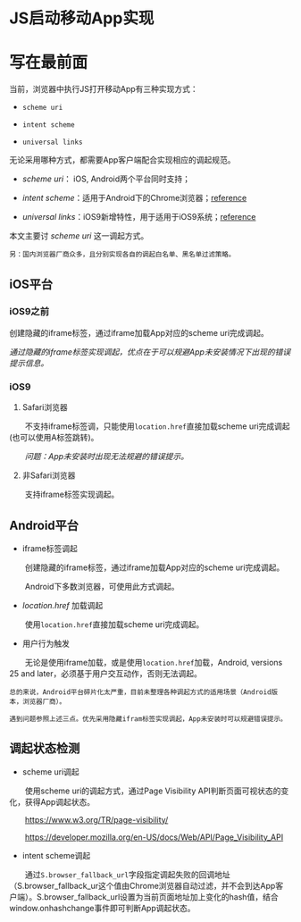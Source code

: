 # JS启动移动App实现 #


# 写在最前面 #

当前，浏览器中执行JS打开移动App有三种实现方式：

- `scheme uri`

- `intent scheme`

- `universal links`

无论采用哪种方式，都需要App客户端配合实现相应的调起规范。

+ *scheme uri*： iOS, Android两个平台同时支持；

+ *intent scheme*：适用于Android下的Chrome浏览器；[reference](https://developer.chrome.com/multidevice/android/intents)

+ *universal links*：iOS9新增特性，用于适用于iOS9系统；[reference](https://developer.apple.com/library/prerelease/ios/documentation/General/Conceptual/AppSearch/UniversalLinks.html#//apple_ref/doc/uid/TP40016308-CH12)

本文主要讨 *scheme uri* 这一调起方式。

    另：国内浏览器厂商众多，且分别实现各自的调起白名单、黑名单过滤策略。


## iOS平台 ##

### iOS9之前 ###

创建隐藏的iframe标签，通过iframe加载App对应的scheme uri完成调起。

*通过隐藏的iframe标签实现调起，优点在于可以规避App未安装情况下出现的错误提示信息。*

### iOS9 ###

1. Safari浏览器

&emsp;&emsp;不支持iframe标签调，只能使用`location.href`直接加载scheme uri完成调起(也可以使用A标签跳转)。

&emsp;&emsp;*问题：App未安装时出现无法规避的错误提示。*

2. 非Safari浏览器

&emsp;&emsp;支持iframe标签实现调起。


## Android平台 ##

- iframe标签调起

&emsp;&emsp;创建隐藏的iframe标签，通过iframe加载App对应的scheme uri完成调起。

&emsp;&emsp;Android下多数浏览器，可使用此方式调起。

- *location.href* 加载调起

&emsp;&emsp;使用`location.href`直接加载scheme uri完成调起。


- 用户行为触发

&emsp;&emsp;无论是使用iframe加载，或是使用`location.href`加载，Android, versions 25 and later，必须基于用户交互动作，否则无法调起。

    总的来说，Android平台碎片化太严重，目前未整理各种调起方式的适用场景（Android版本，浏览器厂商）。
    
    遇到问题参照上述三点。优先采用隐藏ifram标签实现调起，App未安装时可以规避错误提示。


## 调起状态检测 ##

- scheme uri调起

&emsp;&emsp;使用scheme uri的调起方式，通过Page Visibility API判断页面可视状态的变化，获得App调起状态。

&emsp;&emsp;<https://www.w3.org/TR/page-visibility/>

&emsp;&emsp;<https://developer.mozilla.org/en-US/docs/Web/API/Page_Visibility_API>

- intent scheme调起

&emsp;&emsp;通过`S.browser_fallback_url`字段指定调起失败的回调地址（S.browser_fallback_ur这个值由Chrome浏览器自动过滤，并不会到达App客户端）。S.browser_fallback_url设置为当前页面地址加上变化的hash值，结合window.onhashchange事件即可判断App调起状态。



